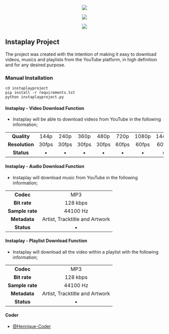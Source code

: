 <p align="center">
  <a href="https://github.com/Henrique-Coder/instaplayproject/releases/download/1.2.0/InstaplayProject-win-v1.2.0.exe"><img src="https://i.imgur.com/rWgX88K.png"></a>

<p align="center">
  <a href="https://github.com/Henrique-Coder/instaplayproject/releases/download/1.2.0/InstaplayProject-win-v1.2.0.exe"><img src="https://i.imgur.com/CIfTMDG.png"></a>

<p align="center">
  <a href="https://github.com/Henrique-Coder/instaplayproject/releases/download/1.2.0/InstaplayProject-win-v1.2.0.exe"><img src="https://i.imgur.com/LpT2Yr2.png"></a>

##  Instaplay Project
The project was created with the intention of making it easy to download videos, musics and playlists from the YouTube platform, in high definition and for any desired purpose.

### Manual Installation
```
cd instaplayproject
pip install -r requirements.txt
python instaplayproject.py
```

#### Instaplay - Video Download Function
* Instaplay will be able to download videos from YouTube in the following information;

||||||||||
| :------------: | :------------: | :------------: | :------------: | :------------: | :------------: | :------------: | :------------: | :------------: |
|**Quality**|144p|240p|360p|480p|720p|1080p|1440p|2160p|
|**Resolution**|30fps|30fps|30fps|30fps|60fps|60fps|60fps|60fps|
|**Status**|&bull;|&bull;|&bull;|&bull;|&bull;|&bull;|&times;|&times;|

#### Instaplay - Audio Download Function
* Instaplay will download music from YouTube in the following information;

|||
| :------------: | :------------: |
|**Codec**|MP3|
|**Bit rate**|128 kbps|
|**Sample rate**|44100 Hz|
|**Metadata**|Artist, Tracktitle and Artwork|
|**Status**|&bull;|

#### Instaplay - Playlist Download Function
* Instaplay will download all the video within a playlist with the following information;

|||
| :------------: | :------------: |
|**Codec**|MP3|
|**Bit rate**|128 kbps|
|**Sample rate**|44100 Hz|
|**Metadata**|Artist, Tracktitle and Artwork|
|**Status**|&bull;|

#### Coder
- [@Henrique-Coder](https://github.com/Henrique-Coder)
